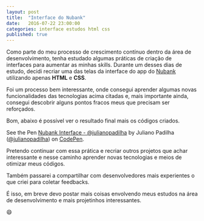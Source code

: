 ```yaml
---
layout: post
title:  "Interface do Nubank"
date:   2016-07-22 23:00:00
categories: interface estudos html css
published: true
---
```


Como parte do meu processo de crescimento contínuo dentro da área de desenvolvimento, tenha estudado algumas práticas de criação de interfaces para aumentar as minhas skills. Durante um desses dias de estudo, decidi recriar uma das telas da interface do app do [Nubank](https://www.nubank.com.br/) utilizando apenas **HTML** e **CSS**.

Foi um processo bem interessante, onde consegui aprender algumas novas funcionalidades das tecnologias acima citadas e, mais importante ainda, consegui descobrir alguns pontos fracos meus que precisam ser reforçados. 

Bom, abaixo é possível ver o resultado final mais os códigos criados. 

<p data-height="516" data-theme-id="0" data-slug-hash="NAyxod" data-default-tab="css,result" data-user="julianopadilha" data-embed-version="2" class="codepen">See the Pen <a href="http://codepen.io/julianopadilha/pen/NAyxod/">Nubank Interface - @julianopadilha</a> by Juliano Padilha (<a href="http://codepen.io/julianopadilha">@julianopadilha</a>) on <a href="http://codepen.io">CodePen</a>.</p>
<script async src="//assets.codepen.io/assets/embed/ei.js"></script>

Pretendo continuar com essa prática e recriar outros projetos que achar interessante e nesse caminho aprender novas tecnologias e meios de otimizar meus códigos. 

Também passarei a compartilhar com desenvolvedores mais experientes o que criei para coletar feedbacks. 

É isso, em breve devo postar mais coisas envolvendo meus estudos na área de desenvolvimento e mais projetinhos interessantes. 

😄

